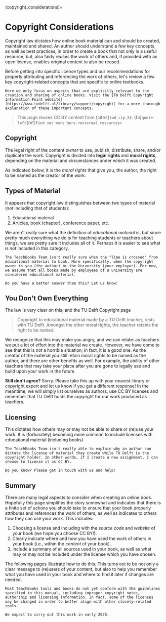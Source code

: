 (copyright_considerations)=
# Copyright Considerations

Copyright law dictates how online book material can and should be created, maintained and shared. An author should understand a few key concepts, as well as best practices, in order to create a book that not only is a useful resource, but, also fairly reuses the work of others and, if provided with an open license, enables original content to also be reused.

Before getting into specific license types and our recommendations for properly attributing and referencing the work of others, let's review a few key copyright-related concepts that are specific to online textbooks.

```{tip}
Here we only focus on aspects that are explicitly relevant to the creation and sharing of online books. Visit the [TU Delft Copyright Information Point website](https://www.tudelft.nl/library/support/copyright) for a more thorough explanation of these important concepts.
```

> This page reuses CC BY content from {cite:t}`tud_cip_24`. {fa}`quote-left`{ref}`Find out more here.<external_resources>`

## Copyright

The legal right of the content _owner_ to use, publish, distribute, share, and/or duplicate the work. Copyright is divided into **legal rights** and **moral rights**, depending on the material and circumstances under which it was created.

As indicated below, it is the _moral rights_ that give you, the author, the right to be named as the creator of the work.

## Types of Material

It appears that copyright law distinguishes between two types of material (not including that of students): 

1. Educational material
2. Articles, book (chapter), conference paper, etc.

We aren't really sure what the definition of _educational material_ is, but since pretty much everything we do is for teaching students or teachers about things, we are pretty sure it includes all of it. Perhaps it is easier to see what is _not_ included in this category, 

```{warning}
The TeachBooks Team isn't really sure when the "line is crossed" from educational material to book. More specifically, when the copyright owner is you (the author) or the University (your employer). For now, we assume that all books made by employees of a university are considered educational material.

Do you have a better answer than this? Let us know!
```

## You Don't Own Everything

The law is very clear on this, and the TU Delft Copyright page 

> Copyright to educational material made by a TU Delft teacher, rests with TU Delft. Amongst the other moral rights, the teacher retains the right to be named.

We recognize that this may make you angry, and we can relate: as teachers we put a lot of effort into the material we create. However, we have come to see that this is _not_ a horrible situation; in fact, it is a good one. As the creator of the material you still retain moral rights to be named as the author, and there are other benefits as well. For example, the ability of other teachers that may take your place after you are gone to legally use and build upon your work in the future.

**Still don't agree?** Sorry. Please take this up with your nearest library or copyright expert and let us know if you get a different response! In the meantime, we will simply list ourselves as authors, use CC BY licenses and remember that TU Delft holds the copyright for our work produced as teachers.

## Licensing

This dictates how others may or may not be able to share or (re)use your work. It is (fortunately) becoming more common to include licenses with educational material (including books)

```{warning}
The TeachBooks Team isn't really able to explain why an author can dictate the license of material they create while TU Delft is the copyright holder. In other words, if I create a new assignment, I can choose to license it as CC BY.

Do you know? Please get in touch with us and help!
```

## Summary

There are many legal aspects to consider when creating an online book. Hopefully this page simplifies the story somewhat and indicates that there is a finite set of actions you should take to ensure that your book properly attributes and references the work of others, as well as indicates to others how they can use your work. This includes:

1. Choosing a license and including with the _source code_ and _website_ of your book (we hope you choose CC BY!).
2. Clearly indicate where and how you have used the work of others in your book (i.e., within the _content_ of your book).
3. Include a summary of all sources used in your book, as well as what may or may not be included under the license which you have chosen.

The following pages illustrate how to do this. This turns out to be not only a clear message to (re)users of your content, but also to help you remember what you have used in your book and where to find it later if changes are needed.

```{danger}
Most TeachBooks tools and books do not yet conform with the guidelines specified in this manual, including improper copyright notes, authorship and licensing information. In fact, some of the licenses may be changed in order to better align with other closely-related tools.

We expect to carry out this work in early 2025.
```